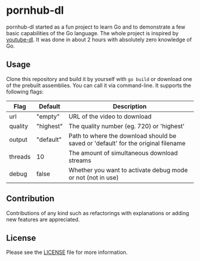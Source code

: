 # pornhub-dl
pornhub-dl started as a fun project to learn Go and to demonstrate a few basic capabilities of the Go language. The whole project is inspired by [youtube-dl](https://github.com/ytdl-org/youtube-dl/). It was done in about 2 hours with absolutely zero knowledge of Go. 

## Usage
Clone this repository and build it by yourself with `go build` or download one of the prebuilt assemblies.
You can call it via command-line. It supports the following flags:

|Flag|Default|Description|
|----|-------|-----------|
|url|"empty"|URL of the video to download|
|quality|"highest"|The quality number (eg. 720) or 'highest'|
|output|"default"|Path to where the download should be saved or 'default' for the original filename|
|threads|10|The amount of simultaneous download streams|
|debug|false|Whether you want to activate debug mode or not (not in use)|

## Contribution
Contributions of any kind such as refactorings with explanations or adding new features are appreciated.

## License
Please see the [LICENSE](https://github.com/festie/pornhub-dl/blob/master/LICENSE) file for more information.